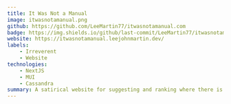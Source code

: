 ```yaml
---
title: It Was Not a Manual
image: itwasnotamanual.png
github: https://github.com/LeeMartin77/itwasnotamanual.com
badge: https://img.shields.io/github/last-commit/LeeMartin77/itwasnotamanual.com/main
website: https://itwasnotamanual.leejohnmartin.dev/
labels: 
    - Irreverent
    - Website
technologies: 
    - NextJS
    - MUI
    - Cassandra
summary: A satirical website for suggesting and ranking where there is a crossover between dystopian fiction and real life. Interesting exploration of doing "blind votes" where users can only vote at random.
---
```

